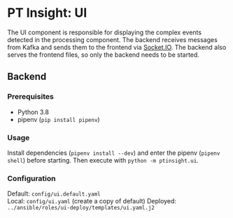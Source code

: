 # PT Insight: UI

The UI component is responsible for displaying the complex events detected in the processing component.
The backend receives messages from Kafka and sends them to the frontend via [Socket.IO](https://socket.io/). The
 backend also serves the frontend files, so only the backend needs to be started.


## Backend

### Prerequisites
* Python 3.8
* pipenv (`pip install pipenv`)


### Usage

Install dependencies (`pipenv install --dev`) and enter the pipenv (`pipenv shell`) before starting. Then execute with `python -m ptinsight.ui`.


### Configuration

Default: `config/ui.default.yaml`  
Local: `config/ui.yaml`  (create a copy of default)
Deployed: `../ansible/roles/ui-deploy/templates/ui.yaml.j2`
